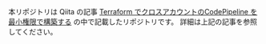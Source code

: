 本リポジトリは Qiita の記事 [Terraform でクロスアカウントのCodePipeline を最小権限で構築する](https://qiita.com/okubot55/items/a831880060f8815910f9) の中で記載したリポジトリです。
詳細は上記の記事を参照してください。
